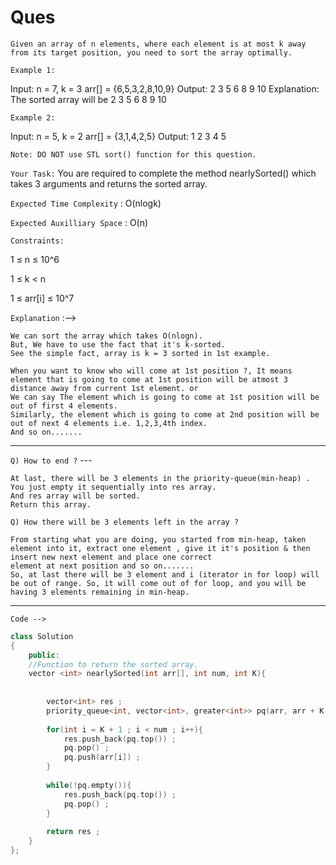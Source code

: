 
# Ques
`Given an array of n elements, where each element is at most k away from its target position, you need to sort the array optimally.`

`Example 1:`

Input:
n = 7, k = 3
arr[] = {6,5,3,2,8,10,9}
Output: 2 3 5 6 8 9 10
Explanation: The sorted array will be
2 3 5 6 8 9 10

`Example 2:`

Input:
n = 5, k = 2
arr[] = {3,1,4,2,5}
Output: 1 2 3 4 5 

`Note: DO NOT use STL sort() function for this question.`

`Your Task:`
You are required to complete the method nearlySorted() which takes 3 arguments and returns the sorted array.

`Expected Time Complexity` : O(nlogk)

`Expected Auxilliary Space` : O(n)

`Constraints:`

1 ≤ n ≤ 10^6

1 ≤ k < n

1 ≤ arr[i] ≤ 10^7




`Explanation` :-->
```
We can sort the array which takes O(nlogn).
But, We have to use the fact that it's k-sorted. 
See the simple fact, array is k = 3 sorted in 1st example.

When you want to know who will come at 1st position ?, It means element that is going to come at 1st position will be atmost 3 distance away from current 1st element. or 
We can say The element which is going to come at 1st position will be out of first 4 elements. 
Similarly, the element which is going to come at 2nd position will be out of next 4 elements i.e. 1,2,3,4th index. 
And so on.......
```
_________________________________________________________________________________________________________________________________________________________
`Q) How to end ?`          ---
```
At last, there will be 3 elements in the priority-queue(min-heap) . You just empty it sequentially into res array. 
And res array will be sorted. 
Return this array.
```

`Q) How there will be 3 elements left in the array ?`
```
From starting what you are doing, you started from min-heap, taken element into it, extract one element , give it it's position & then insert new next element and place one correct
element at next position and so on.......
So, at last there will be 3 element and i (iterator in for loop) will be out of range. So, it will come out of for loop, and you will be having 3 elements remaining in min-heap.
```
_________________________________________________________________________________________________________________________________________________________



`Code -->`

```cpp
class Solution
{
    public:
    //Function to return the sorted array.
    vector <int> nearlySorted(int arr[], int num, int K){
   
        
        vector<int> res ;
        priority_queue<int, vector<int>, greater<int>> pq(arr, arr + K + 1) ; // priotiry-queue of first 4(k+1) elements, k = 3 in 1st example.
        
        for(int i = K + 1 ; i < num ; i++){
            res.push_back(pq.top()) ;
            pq.pop() ;
            pq.push(arr[i]) ;
        }
        
        while(!pq.empty()){
            res.push_back(pq.top()) ;
            pq.pop() ;
        }
        
        return res ;
    }
};
```


